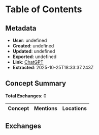 # Table of Contents

## Metadata

- **User**: undefined
- **Created**: undefined
- **Updated**: undefined
- **Exported**: undefined
- **Link**: [ChatGPT](undefined)
- **Extracted**: 2025-10-25T18:33:37.243Z

## Concept Summary

**Total Exchanges**: 0

| Concept | Mentions | Locations |
|---------|----------|----------|

## Exchanges

